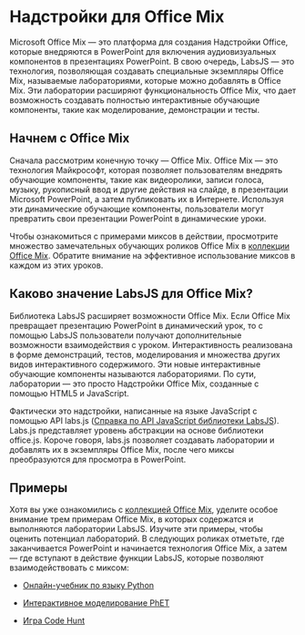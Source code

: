 # <a name="office-mix-add-ins"></a>Надстройки для Office Mix




Microsoft Office Mix — это платформа для создания Надстройки Office, которые внедряются в PowerPoint для включения аудиовизуальных компонентов в презентациях PowerPoint. В свою очередь, LabsJS — это технология, позволяющая создавать специальные экземпляры Office Mix, называемые лабораториями, которые можно добавлять в Office Mix. Эти лаборатории расширяют функциональность Office Mix, что дает возможность создавать полностью интерактивные обучающие компоненты, такие как моделирование, демонстрации и тесты.

## <a name="lets-start-with-office-mix"></a>Начнем с Office Mix

Сначала рассмотрим конечную точку — Office Mix. Office Mix — это технология Майкрософт, которая позволяет пользователям внедрять обучающие компоненты, такие как видеоролики, записи голоса, музыку, рукописный ввод и другие действия на слайде, в презентации Microsoft PowerPoint, а затем публиковать их в Интернете. Используя эти динамические обучающие компоненты, пользователи могут превратить свои презентации PowerPoint в динамические уроки.

Чтобы ознакомиться с примерами миксов в действии, просмотрите множество замечательных обучающих роликов Office Mix в [коллекции Office Mix](https://mix.office.com/Gallery). Обратите внимание на эффективное использование миксов в каждом из этих уроков.


## <a name="how-does-labsjs-fit-in-with-office-mix"></a>Каково значение LabsJS для Office Mix?

Библиотека LabsJS расширяет возможности Office Mix. Если Office Mix превращает презентацию PowerPoint в динамический урок, то с помощью LabsJS пользователи получают дополнительные возможности взаимодействия с уроком. Интерактивность реализована в форме демонстраций, тестов, моделирования и множества других видов интерактивного содержимого. Эти новые интерактивные обучающие компоненты называются лабораториями. По сути, лаборатории — это просто Надстройки Office Mix, созданные с помощью HTML5 и JavaScript.

Фактически это надстройки, написанные на языке JavaScript с помощью API labs.js ([Справка по API JavaScript библиотеки LabsJS](http://dev.office.com/reference/add-ins/office-mix/labsjs-javascript-api-reference)). Labs.js представляет уровень абстракции на основе библиотеки office.js. Короче говоря, labs.js позволяет создавать лаборатории и добавлять их в экземпляры Office Mix, после чего миксы преобразуются для просмотра в PowerPoint.


## <a name="take-a-look"></a>Примеры

Хотя вы уже ознакомились с [коллекцией Office Mix](https://mix.office.com/Gallery), уделите особое внимание трем примерам Office Mix, в которых содержатся и выполняются лаборатории LabsJS. Изучите эти примеры, чтобы оценить потенциал лабораторий. В следующих роликах отметьте, где заканчивается PowerPoint и начинается технология Office Mix, а затем — где вступают в действие функции LabsJS, которые позволяют взаимодействовать с миксом:


- [Онлайн-учебник по языку Python](https://mix.office.com/watch/1tkuqw9i7m4jr)
    
- [Интерактивное моделирование PhET](https://mix.office.com/watch/obibkt80fj52)
    
- [Игра Code Hunt](https://mix.office.com/watch/q4tnp5au9mbo)
    

